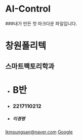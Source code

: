 # AI-Control

###내가 만든 첫 마크다운 파일입니다.

# 창원폴리텍


스마트팩토리학과
-------------
+ # B반
- ### 2217110212
* ##### 이경명
lkmsungsan@naver.com
[Google](https://google.com, "google link")
